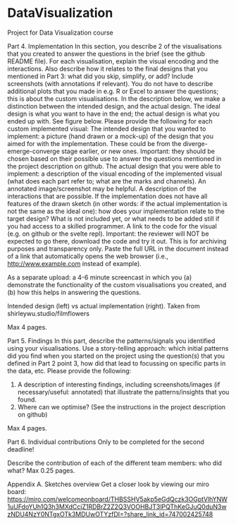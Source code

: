 # DataVisualization
Project for Data Visualization course



Part 4. Implementation
In this section, you describe 2 of the visualisations that you created to answer the questions in the brief (see the github README file). For each visualisation, explain the visual encoding and the interactions. Also describe how it relates to the final designs that you mentioned in Part 3: what did you skip, simplify, or add? Include screenshots (with annotations if relevant). You do not have to describe additional plots that you made in e.g. R or Excel to answer the questions; this is about the custom visualisations.
In the description below, we make a distinction between the intended design, and the actual design. The ideal design is what you want to have in the end; the actual design is what you ended up with. See figure below.
Please provide the following for each custom implemented visual:
The intended design that you wanted to implement: a picture (hand drawn or a mock-up) of the design that you aimed for with the implementation. These could be from the diverge-emerge-converge stage earlier, or new ones. Important: they should be chosen based on their possible use to answer the questions mentioned in the project description on github.
The actual design that you were able to implement: a description of the visual encoding of the implemented visual (what does each part refer to; what are the marks and channels). An annotated image/screenshot may be helpful.
A description of the interactions that are possible.
If the implementation does not have all features of the drawn sketch (in other words: if the actual implementation is not the same as the ideal one): how does your implementation relate to the target design? What is not included yet, or what needs to be added still if you had access to a skilled programmer.
A link to the code for the visual (e.g. on github or the svelte repl). Important: the reviewer will NOT be expected to go there, download the code and try it out. This is for archiving purposes and transparency only. Paste the full URL in the document instead of a link that automatically opens the web browser (i.e., http://www.example.com instead of example).
 
As a separate upload: a 4-6 minute screencast in which you (a) demonstrate the functionality of the custom visualisations you created, and (b) how this helps in answering the questions.
 
Intended design (left) vs actual implementation (right). Taken from shirleywu.studio/filmflowers

 
Max 4 pages.




Part 5. Findings
In this part, describe the patterns/signals you identified using your visualisations. Use a story-telling approach: which initial patterns did you find when you started on the project using the question(s) that you defined in Part 2 point 3, how did that lead to focussing on specific parts in the data, etc.
Please provide the following:
1. 	A description of interesting findings, including screenshots/images (if necessary/useful: annotated) that illustrate the patterns/insights that you found.
2. 	Where can we optimise? (See the instructions in the project description on github)
 
Max 4 pages.




Part 6. Individual contributions
Only to be completed for the second deadline!

Describe the contribution of each of the different team members: who did what?
Max 0.25 pages.

Appendix A. Sketches overview
Get a closer look by viewing our miro board: https://miro.com/welcomeonboard/THBSSHV5akp5eGdQczk3OGptVlhYNW1uUFdoYUh1Q3h3MXdCcjZ1RDBrZ2Z2Q3VOOHBJT3lPQThKeGJuQ0duN3wzNDU4NzY0NTgxOTk3MDUwOTYzfDI=?share_link_id=747002425748 

